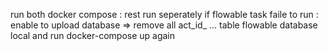 run both docker compose :
rest run seperately
if flowable task faile to run : enable to upload database => remove all act_id_ ... table  flowable database local and run docker-compose up again
